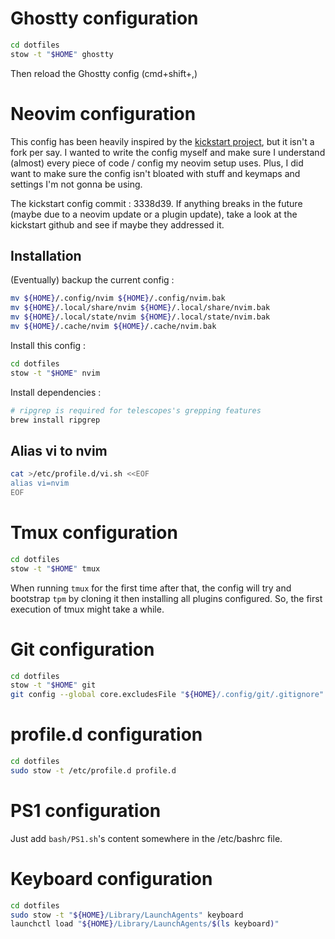 # Ghostty configuration

```bash
cd dotfiles
stow -t "$HOME" ghostty
```

Then reload the Ghostty config (cmd+shift+,)

# Neovim configuration

This config has been heavily inspired by the [kickstart project](https://github.com/nvim-lua/kickstart.nvim), but it
isn't a fork per say. I wanted to write the config myself and make sure I understand (almost) every piece of code / config
my neovim setup uses. Plus, I did want to make sure the config isn't bloated with stuff and keymaps and settings I'm not
gonna be using.

The kickstart config commit : 3338d39. If anything breaks in the future (maybe due to a neovim update or a plugin update),
take a look at the kickstart github and see if maybe they addressed it.

## Installation

(Eventually) backup the current config :

~~~bash
mv ${HOME}/.config/nvim ${HOME}/.config/nvim.bak
mv ${HOME}/.local/share/nvim ${HOME}/.local/share/nvim.bak
mv ${HOME}/.local/state/nvim ${HOME}/.local/state/nvim.bak
mv ${HOME}/.cache/nvim ${HOME}/.cache/nvim.bak
~~~

Install this config :

~~~bash
cd dotfiles
stow -t "$HOME" nvim
~~~

Install dependencies :

~~~bash
# ripgrep is required for telescopes's grepping features
brew install ripgrep
~~~

## Alias vi to nvim

```bash
cat >/etc/profile.d/vi.sh <<EOF
alias vi=nvim
EOF
```

# Tmux configuration

```bash
cd dotfiles
stow -t "$HOME" tmux
```

When running `tmux` for the first time after that, the config will try
and bootstrap `tpm` by cloning it then installing all plugins configured. So,
the first execution of tmux might take a while.

# Git configuration

~~~bash
cd dotfiles
stow -t "$HOME" git
git config --global core.excludesFile "${HOME}/.config/git/.gitignore"
~~~

# profile.d configuration

```bash
cd dotfiles
sudo stow -t /etc/profile.d profile.d
```

# PS1 configuration

Just add `bash/PS1.sh`'s content somewhere in the /etc/bashrc file.

# Keyboard configuration

~~~bash
cd dotfiles
sudo stow -t "${HOME}/Library/LaunchAgents" keyboard
launchctl load "${HOME}/Library/LaunchAgents/$(ls keyboard)"
~~~
